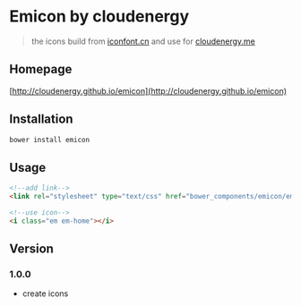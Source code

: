 # Emicon by cloudenergy
> the icons build from [iconfont.cn](http://iconfont.cn) and use for [cloudenergy.me](http://cloudenergy.me)

## Homepage
[http://cloudenergy.github.io/emicon](http://cloudenergy.github.io/emicon)

## Installation
```cmd
bower install emicon
```

## Usage
```html
<!--add link-->
<link rel="stylesheet" type="text/css" href="bower_components/emicon/emicon.css">

<!--use icon-->
<i class="em em-home"></i>
```

## Version

### 1.0.0
- create icons